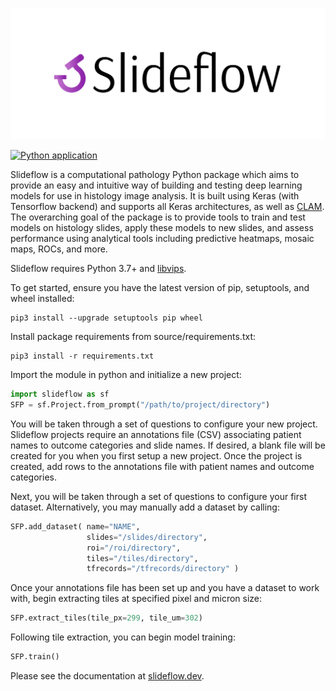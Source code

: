 ![slideflow logo](docs-source/pytorch_sphinx_theme/images/slideflow-banner.png)

[![Python application](https://github.com/pearson-laboratory/slideflow/actions/workflows/python-app.yml/badge.svg?branch=master)](https://github.com/pearson-laboratory/slideflow/actions/workflows/python-app.yml)

Slideflow is a computational pathology Python package which aims to provide an easy and intuitive way of building and testing deep learning models for use in histology image analysis. It is built using Keras (with Tensorflow backend) and supports all Keras architectures, as well as [CLAM](https://github.com/mahmoodlab/CLAM). The overarching goal of the package is to provide tools to train and test models on histology slides, apply these models to new slides, and assess performance using analytical tools including predictive heatmaps, mosaic maps, ROCs, and more.

Slideflow requires Python 3.7+ and [libvips](https://libvips.github.io/libvips/).

To get started, ensure you have the latest version of pip, setuptools, and wheel installed:

```
pip3 install --upgrade setuptools pip wheel
```

Install package requirements from source/requirements.txt:

```
pip3 install -r requirements.txt
```

Import the module in python and initialize a new project:

```python
import slideflow as sf
SFP = sf.Project.from_prompt("/path/to/project/directory")
```

You will be taken through a set of questions to configure your new project. Slideflow projects require an annotations file (CSV) associating patient names to outcome categories and slide names. If desired, a blank file will be created for you when you first setup a new project. Once the project is created, add rows to the annotations file with patient names and outcome categories.

Next, you will be taken through a set of questions to configure your first dataset. Alternatively, you may manually add a dataset by calling:

```python
SFP.add_dataset( name="NAME",
                 slides="/slides/directory",
                 roi="/roi/directory",
                 tiles="/tiles/directory",
                 tfrecords="/tfrecords/directory" )
```

Once your annotations file has been set up and you have a dataset to work with, begin extracting tiles at specified pixel and micron size:

```python
SFP.extract_tiles(tile_px=299, tile_um=302)
```

Following tile extraction, you can begin model training:

```python
SFP.train()
```

Please see the documentation at [slideflow.dev](https://www.slideflow.dev/).
